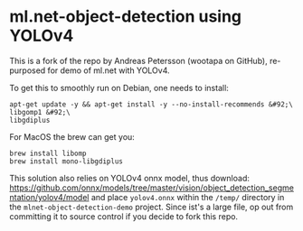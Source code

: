 # ml.net-object-detection using YOLOv4

This is a fork of the repo by Andreas Petersson (wootapa on GitHub), re-purposed for demo of ml.net with YOLOv4.

To get this to smoothly run on Debian, one needs to install:

```
apt-get update -y && apt-get install -y --no-install-recommends &#92;\
libgomp1 &#92;\
libgdiplus
```

For MacOS the brew can get you:
```
brew install libomp
brew install mono-libgdiplus
```

This solution also relies on YOLOv4 onnx model, thus download: https://github.com/onnx/models/tree/master/vision/object_detection_segmentation/yolov4/model
and place `yolov4.onnx` within the `/temp/` directory in the `mlnet-object-detection-demo` project. Since ist's a large file, op out from committing it to source control if you decide to fork this repo. 